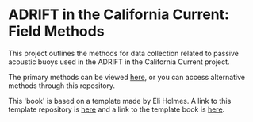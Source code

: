 # ADRIFT in the California Current: Field Methods

This project outlines the methods for data collection related to passive acoustic buoys used in the ADRIFT in the California Current project.

The primary methods can be viewed [here](https://sael-swfsc.github.io/adrift-field-methods/), or you can access alternative methods through this repository.

This 'book' is based on a template made by Eli Holmes. A link to this template repository is [here](https://github.com/nmfs-opensci/NOAA-quarto-simple) and a link to the template book is [here](https://nmfs-opensci.github.io/NOAA-quarto-simple/). 



